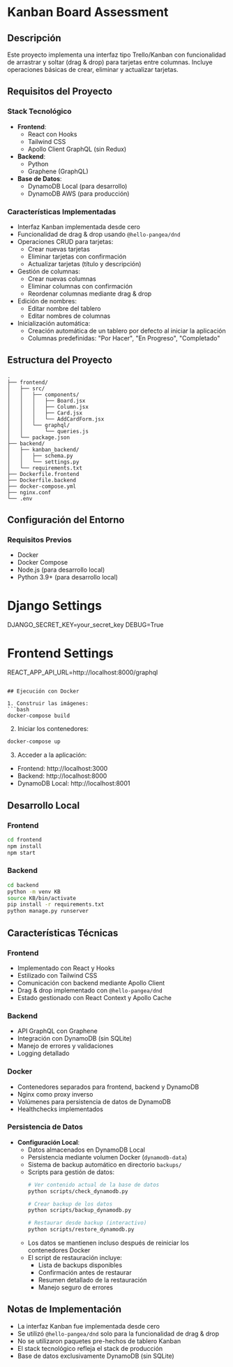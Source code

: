 # Kanban Board Assessment

## Descripción
Este proyecto implementa una interfaz tipo Trello/Kanban con funcionalidad de arrastrar y soltar (drag & drop) para tarjetas entre columnas. Incluye operaciones básicas de crear, eliminar y actualizar tarjetas.

## Requisitos del Proyecto

### Stack Tecnológico
- **Frontend**: 
  - React con Hooks
  - Tailwind CSS
  - Apollo Client GraphQL (sin Redux)
- **Backend**: 
  - Python
  - Graphene (GraphQL)
- **Base de Datos**: 
  - DynamoDB Local (para desarrollo)
  - DynamoDB AWS (para producción)

### Características Implementadas
- Interfaz Kanban implementada desde cero
- Funcionalidad de drag & drop usando `@hello-pangea/dnd`
- Operaciones CRUD para tarjetas:
  - Crear nuevas tarjetas
  - Eliminar tarjetas con confirmación
  - Actualizar tarjetas (título y descripción)
- Gestión de columnas:
  - Crear nuevas columnas
  - Eliminar columnas con confirmación
  - Reordenar columnas mediante drag & drop
- Edición de nombres:
  - Editar nombre del tablero
  - Editar nombres de columnas
- Inicialización automática:
  - Creación automática de un tablero por defecto al iniciar la aplicación
  - Columnas predefinidas: "Por Hacer", "En Progreso", "Completado"

## Estructura del Proyecto
```
.
├── frontend/
│   ├── src/
│   │   ├── components/
│   │   │   ├── Board.jsx
│   │   │   ├── Column.jsx
│   │   │   ├── Card.jsx
│   │   │   └── AddCardForm.jsx
│   │   └── graphql/
│   │       └── queries.js
│   └── package.json
├── backend/
│   ├── kanban_backend/
│   │   ├── schema.py
│   │   └── settings.py
│   └── requirements.txt
├── Dockerfile.frontend
├── Dockerfile.backend
├── docker-compose.yml
├── nginx.conf
└── .env
```

## Configuración del Entorno

### Requisitos Previos
- Docker
- Docker Compose
- Node.js (para desarrollo local)
- Python 3.9+ (para desarrollo local)

# Django Settings
DJANGO_SECRET_KEY=your_secret_key
DEBUG=True

# Frontend Settings
REACT_APP_API_URL=http://localhost:8000/graphql
```

## Ejecución con Docker

1. Construir las imágenes:
```bash
docker-compose build
```

2. Iniciar los contenedores:
```bash
docker-compose up
```

3. Acceder a la aplicación:
- Frontend: http://localhost:3000
- Backend: http://localhost:8000
- DynamoDB Local: http://localhost:8001

## Desarrollo Local

### Frontend
```bash
cd frontend
npm install
npm start
```

### Backend
```bash
cd backend
python -m venv KB
source KB/bin/activate
pip install -r requirements.txt
python manage.py runserver
```

## Características Técnicas

### Frontend
- Implementado con React y Hooks
- Estilizado con Tailwind CSS
- Comunicación con backend mediante Apollo Client
- Drag & drop implementado con `@hello-pangea/dnd`
- Estado gestionado con React Context y Apollo Cache

### Backend
- API GraphQL con Graphene
- Integración con DynamoDB (sin SQLite)
- Manejo de errores y validaciones
- Logging detallado

### Docker
- Contenedores separados para frontend, backend y DynamoDB
- Nginx como proxy inverso
- Volúmenes para persistencia de datos de DynamoDB
- Healthchecks implementados

### Persistencia de Datos
- **Configuración Local**:
  - Datos almacenados en DynamoDB Local
  - Persistencia mediante volumen Docker (`dynamodb-data`)
  - Sistema de backup automático en directorio `backups/`
  - Scripts para gestión de datos:
    ```bash
    # Ver contenido actual de la base de datos
    python scripts/check_dynamodb.py

    # Crear backup de los datos
    python scripts/backup_dynamodb.py

    # Restaurar desde backup (interactivo)
    python scripts/restore_dynamodb.py
    ```
  - Los datos se mantienen incluso después de reiniciar los contenedores Docker
  - El script de restauración incluye:
    - Lista de backups disponibles
    - Confirmación antes de restaurar
    - Resumen detallado de la restauración
    - Manejo seguro de errores

## Notas de Implementación
- La interfaz Kanban fue implementada desde cero
- Se utilizó `@hello-pangea/dnd` solo para la funcionalidad de drag & drop
- No se utilizaron paquetes pre-hechos de tablero Kanban
- El stack tecnológico refleja el stack de producción
- Base de datos exclusivamente DynamoDB (sin SQLite)